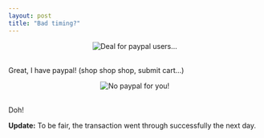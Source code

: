```yaml
---
layout: post
title: "Bad timing?"
---
```




<p align="center">
<img src="http://www.cwinters.com/images/blog/paypal_deal.png" alt="Deal for paypal users..." />
</p>
<p>
<br clear="all" />
Great, I have paypal! (shop shop shop, submit cart...)
</p>
<p align="center">
<img src="http://www.cwinters.com/images/blog/sorry_no_paypal.png" alt="No paypal for you!" />
</p>
<p>
<br clear="all" />
Doh!
</p>

<p><b>Update:</b> To be fair, the transaction went through successfully the next day.</p>




